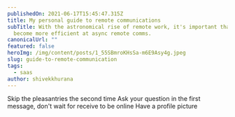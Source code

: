 ```yaml
---
publishedOn: 2021-06-17T15:45:47.315Z
title: My personal guide to remote communications
subTitle: With the astronomical rise of remote work, it's important that we
  become more efficient at async remote comms.
canonicalUrl: ""
featured: false
heroImg: /img/content/posts/1_55SBmroKHsSa-m6E9Asy4g.jpeg
slug: guide-to-remote-communication
tags:
  - saas
author: shivekkhurana
---
```

Skip the pleasantries the second time
Ask your question in the first message, don't wait for receive to be online
Have a profile picture